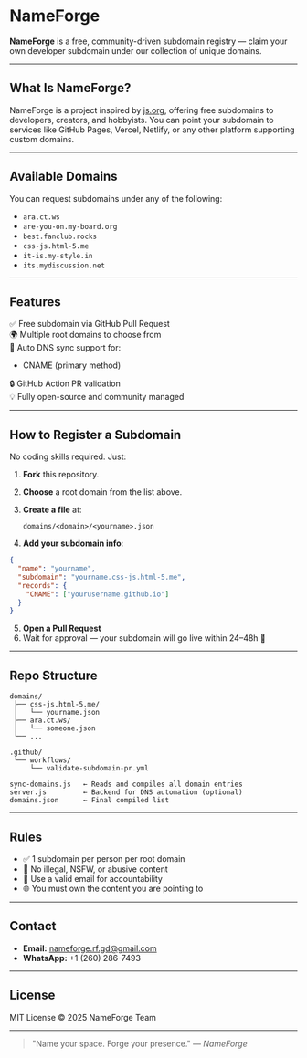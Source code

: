 # NameForge

**NameForge** is a free, community-driven subdomain registry — claim your own developer subdomain under our collection of unique domains.

---

## What Is NameForge?
NameForge is a project inspired by [js.org](https://js.org), offering free subdomains to developers, creators, and hobbyists. You can point your subdomain to services like GitHub Pages, Vercel, Netlify, or any other platform supporting custom domains.

---

## Available Domains
You can request subdomains under any of the following:

- `ara.ct.ws`
- `are-you-on.my-board.org`
- `best.fanclub.rocks`
- `css-js.html-5.me`
- `it-is.my-style.in`
- `its.mydiscussion.net`

---

## Features

✅ Free subdomain via GitHub Pull Request  
🌍 Multiple root domains to choose from  
🔁 Auto DNS sync support for:
- CNAME (primary method)

🔒 GitHub Action PR validation  
💡 Fully open-source and community managed

---

## How to Register a Subdomain

No coding skills required. Just:

1. **Fork** this repository.
2. **Choose** a root domain from the list above.
3. **Create a file** at:

   ```
   domains/<domain>/<yourname>.json
   ```

4. **Add your subdomain info**:

```json
{
  "name": "yourname",
  "subdomain": "yourname.css-js.html-5.me",
  "records": {
    "CNAME": ["yourusername.github.io"]
  }
}
```

5. **Open a Pull Request**
6. Wait for approval — your subdomain will go live within 24–48h 🎉

---

## Repo Structure
```
domains/
 ├── css-js.html-5.me/
 │   └── yourname.json
 ├── ara.ct.ws/
 │   └── someone.json
 └── ...

.github/
 └── workflows/
     └── validate-subdomain-pr.yml

sync-domains.js   ← Reads and compiles all domain entries
server.js         ← Backend for DNS automation (optional)
domains.json      ← Final compiled list
```

---

## Rules

- ✅ 1 subdomain per person per root domain
- 🚫 No illegal, NSFW, or abusive content
- 🧾 Use a valid email for accountability
- 🌐 You must own the content you are pointing to

---

## Contact

- **Email:** nameforge.rf.gd@gmail.com  
- **WhatsApp:** +1 (260) 286-7493

---

## License
MIT License © 2025 NameForge Team

---

> "Name your space. Forge your presence." — *NameForge*
